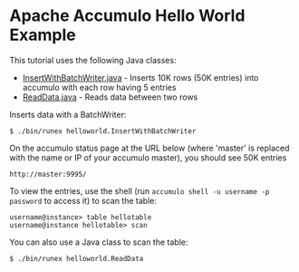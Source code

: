 <!--
Licensed to the Apache Software Foundation (ASF) under one or more
contributor license agreements.  See the NOTICE file distributed with
this work for additional information regarding copyright ownership.
The ASF licenses this file to You under the Apache License, Version 2.0
(the "License"); you may not use this file except in compliance with
the License.  You may obtain a copy of the License at

    http://www.apache.org/licenses/LICENSE-2.0

Unless required by applicable law or agreed to in writing, software
distributed under the License is distributed on an "AS IS" BASIS,
WITHOUT WARRANTIES OR CONDITIONS OF ANY KIND, either express or implied.
See the License for the specific language governing permissions and
limitations under the License.
-->
# Apache Accumulo Hello World Example

This tutorial uses the following Java classes:

 * [InsertWithBatchWriter.java] - Inserts 10K rows (50K entries) into accumulo with each row having 5 entries
 * [ReadData.java] - Reads data between two rows

Inserts data with a BatchWriter:

    $ ./bin/runex helloworld.InsertWithBatchWriter

On the accumulo status page at the URL below (where 'master' is replaced with the name or IP of your accumulo master), you should see 50K entries

    http://master:9995/

To view the entries, use the shell (run `accumulo shell -u username -p password` to access it) to scan the table:

    username@instance> table hellotable
    username@instance hellotable> scan

You can also use a Java class to scan the table:

    $ ./bin/runex helloworld.ReadData

[InsertWithBatchWriter.java]: ../src/main/java/org/apache/accumulo/examples/helloworld/InsertWithBatchWriter.java
[ReadData.java]: ../src/main/java/org/apache/accumulo/examples/helloworld/ReadData.java
